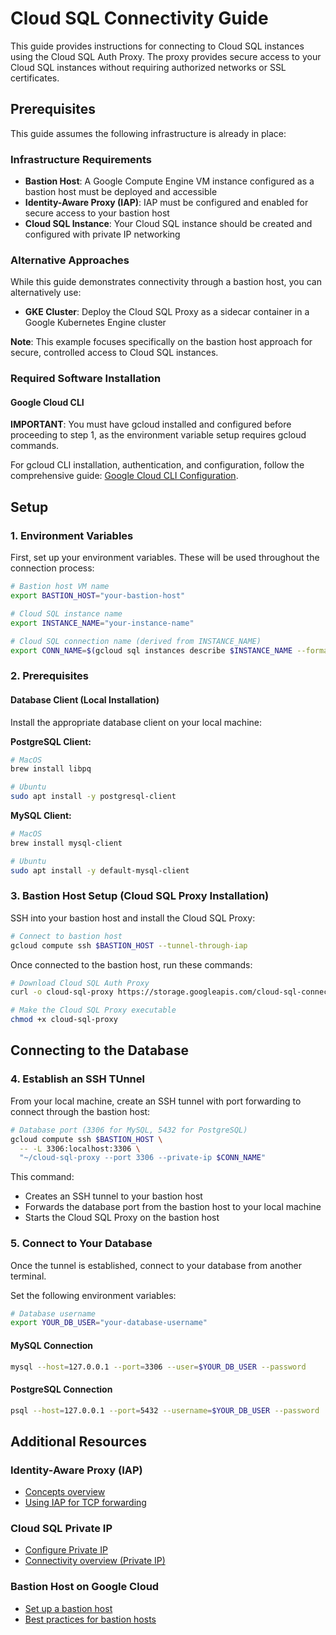 # Cloud SQL Connectivity Guide

This guide provides instructions for connecting to Cloud SQL instances using the Cloud SQL Auth Proxy. The proxy provides secure access to your Cloud SQL instances without requiring authorized networks or SSL certificates.

## Prerequisites

This guide assumes the following infrastructure is already in place:

### Infrastructure Requirements
- **Bastion Host**: A Google Compute Engine VM instance configured as a bastion host must be deployed and accessible
- **Identity-Aware Proxy (IAP)**: IAP must be configured and enabled for secure access to your bastion host
- **Cloud SQL Instance**: Your Cloud SQL instance should be created and configured with private IP networking

### Alternative Approaches
While this guide demonstrates connectivity through a bastion host, you can alternatively use:
- **GKE Cluster**: Deploy the Cloud SQL Proxy as a sidecar container in a Google Kubernetes Engine cluster

**Note**: This example focuses specifically on the bastion host approach for secure, controlled access to Cloud SQL instances.

### Required Software Installation

#### Google Cloud CLI
**IMPORTANT**: You must have gcloud installed and configured before proceeding to step 1, as the environment variable setup requires gcloud commands.

For gcloud CLI installation, authentication, and configuration, follow the comprehensive guide: [Google Cloud CLI Configuration](gcloud-configuration.md).

## Setup

### 1. Environment Variables
First, set up your environment variables. These will be used throughout the connection process:

```bash
# Bastion host VM name
export BASTION_HOST="your-bastion-host"

# Cloud SQL instance name
export INSTANCE_NAME="your-instance-name"

# Cloud SQL connection name (derived from INSTANCE_NAME)
export CONN_NAME=$(gcloud sql instances describe $INSTANCE_NAME --format='value(connectionName)')
```

### 2. Prerequisites

#### Database Client (Local Installation)
Install the appropriate database client on your local machine:

**PostgreSQL Client:**
```bash
# MacOS
brew install libpq

# Ubuntu
sudo apt install -y postgresql-client
```

**MySQL Client:**
```bash
# MacOS
brew install mysql-client

# Ubuntu
sudo apt install -y default-mysql-client
```

### 3. Bastion Host Setup (Cloud SQL Proxy Installation)
SSH into your bastion host and install the Cloud SQL Proxy:

```bash
# Connect to bastion host
gcloud compute ssh $BASTION_HOST --tunnel-through-iap
```

Once connected to the bastion host, run these commands:

```bash
# Download Cloud SQL Auth Proxy
curl -o cloud-sql-proxy https://storage.googleapis.com/cloud-sql-connectors/cloud-sql-proxy/v2.18.0/cloud-sql-proxy.linux.amd64

# Make the Cloud SQL Proxy executable
chmod +x cloud-sql-proxy
```

## Connecting to the Database

### 4. Establish an SSH TUnnel
From your local machine, create an SSH tunnel with port forwarding to connect through the bastion host:

```bash
# Database port (3306 for MySQL, 5432 for PostgreSQL)
gcloud compute ssh $BASTION_HOST \
  -- -L 3306:localhost:3306 \
  "~/cloud-sql-proxy --port 3306 --private-ip $CONN_NAME"
```

This command:
- Creates an SSH tunnel to your bastion host
- Forwards the database port from the bastion host to your local machine
- Starts the Cloud SQL Proxy on the bastion host

### 5. Connect to Your Database
Once the tunnel is established, connect to your database from another terminal.

Set the following environment variables:

```bash
# Database username
export YOUR_DB_USER="your-database-username"
```

#### MySQL Connection
```bash
mysql --host=127.0.0.1 --port=3306 --user=$YOUR_DB_USER --password
```

#### PostgreSQL Connection
```bash
psql --host=127.0.0.1 --port=5432 --username=$YOUR_DB_USER --password
```

## Additional Resources

### Identity-Aware Proxy (IAP)
- [Concepts overview](https://cloud.google.com/iap/docs/concepts-overview)
- [Using IAP for TCP forwarding](https://cloud.google.com/iap/docs/using-tcp-forwarding)

### Cloud SQL Private IP
- [Configure Private IP](https://cloud.google.com/sql/docs/mysql/configure-private-ip)
- [Connectivity overview (Private IP)](https://cloud.google.com/sql/docs/mysql/connect-overview#private-ip)

### Bastion Host on Google Cloud
- [Set up a bastion host](https://cloud.google.com/compute/docs/instances/connecting-advanced#bastion)
- [Best practices for bastion hosts](https://cloud.google.com/architecture/best-practices-for-using-a-bastion-host)